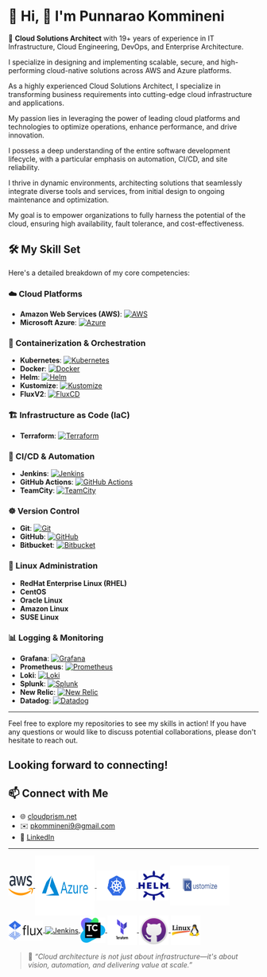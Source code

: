# 👋 Hi, 🚀 I'm Punnarao Kommineni

🎯 **Cloud Solutions Architect** with 19+ years of experience in IT Infrastructure, Cloud Engineering, DevOps, and Enterprise Architecture.

I specialize in designing and implementing scalable, secure, and high-performing cloud-native solutions across AWS and Azure platforms.

As a highly experienced Cloud Solutions Architect, I specialize in transforming business requirements into cutting-edge cloud infrastructure and applications. 

My passion lies in leveraging the power of leading cloud platforms and technologies to optimize operations, enhance performance, and drive innovation. 

I possess a deep understanding of the entire software development lifecycle, with a particular emphasis on automation, CI/CD, and site reliability.

I thrive in dynamic environments, architecting solutions that seamlessly integrate diverse tools and services, from initial design to ongoing maintenance and optimization. 

My goal is to empower organizations to fully harness the potential of the cloud, ensuring high availability, fault tolerance, and cost-effectiveness.

## 🛠️ My Skill Set

Here's a detailed breakdown of my core competencies:

### ☁️ Cloud Platforms

* **Amazon Web Services (AWS)**: [![AWS](https://img.shields.io/badge/AWS-%23FF9900.svg?logo=amazon-aws&logoColor=white)](https://aws.amazon.com/)
* **Microsoft Azure**: [![Azure](https://img.shields.io/badge/Azure-%230078D4.svg?logo=microsoft-azure&logoColor=white)](https://azure.microsoft.com/)

### 🚢 Containerization & Orchestration

* **Kubernetes**: [![Kubernetes](https://img.shields.io/badge/Kubernetes-%23326CE5.svg?logo=kubernetes&logoColor=white)](https://kubernetes.io/)
* **Docker**: [![Docker](https://img.shields.io/badge/Docker-%232496ED.svg?logo=docker&logoColor=white)](https://www.docker.com/)
* **Helm**: [![Helm](https://img.shields.io/badge/Helm-%230F1689.svg?logo=helm&logoColor=white)](https://helm.sh/)
* **Kustomize**: [![Kustomize](https://img.shields.io/badge/Kustomize-F2826A?style=flat&logo=kubernetes&logoColor=white)](https://kustomize.io/)
* **FluxV2**: [![FluxCD](https://img.shields.io/badge/FluxCD-5C5997?style=flat&logo=fluxcd&logoColor=white)](https://fluxcd.io/)

### 🏗️ Infrastructure as Code (IaC)

* **Terraform**: [![Terraform](https://img.shields.io/badge/Terraform-%237B42BC.svg?logo=terraform&logoColor=white)](https://www.terraform.io/)

### 🚀 CI/CD & Automation

* **Jenkins**: [![Jenkins](https://img.shields.io/badge/Jenkins-%23D24939.svg?logo=jenkins&logoColor=white)](https://www.jenkins.io/)
* **GitHub Actions**: [![GitHub Actions](https://img.shields.io/badge/GitHub%20Actions-%23267BFF.svg?logo=github-actions&logoColor=white)](https://github.com/features/actions)
* **TeamCity**: [![TeamCity](https://img.shields.io/badge/TeamCity-%23000000.svg?logo=teamcity&logoColor=white)](https://www.jetbrains.com/teamcity/)

### ☸️ Version Control

* **Git**: [![Git](https://img.shields.io/badge/Git-%23F05032.svg?logo=git&logoColor=white)](https://git-scm.com/)
* **GitHub**: [![GitHub](https://img.shields.io/badge/GitHub-%23181717.svg?logo=github&logoColor=white)](https://github.com/)
* **Bitbucket**: [![Bitbucket](https://img.shields.io/badge/Bitbucket-%230052CC.svg?logo=bitbucket&logoColor=white)](https://bitbucket.org/)

### 🐧 Linux Administration

* **RedHat Enterprise Linux (RHEL)**
* **CentOS**
* **Oracle Linux**
* **Amazon Linux**
* **SUSE Linux**

### 📊 Logging & Monitoring

* **Grafana**: [![Grafana](https://img.shields.io/badge/Grafana-%23F46800.svg?logo=grafana&logoColor=white)](https://grafana.com/)
* **Prometheus**: [![Prometheus](https://img.shields.io/badge/Prometheus-%23E6522C.svg?logo=prometheus&logoColor=white)](https://prometheus.io/)
* **Loki**: [![Loki](https://img.shields.io/badge/Loki-%232D2D2D.svg?logo=grafana-loki&logoColor=white)](https://grafana.com/oss/loki/)
* **Splunk**: [![Splunk](https://img.shields.io/badge/Splunk-%23000000.svg?logo=splunk&logoColor=white)](https://www.splunk.com/)
* **New Relic**: [![New Relic](https://img.shields.io/badge/New%20Relic-%2300B37A.svg?logo=new-relic&logoColor=white)](https://newrelic.com/)
* **Datadog**: [![Datadog](https://img.shields.io/badge/Datadog-%23632CA6.svg?logo=datadog&logoColor=white)](https://www.datadoghq.com/)

---

Feel free to explore my repositories to see my skills in action! If you have any questions or would like to discuss potential collaborations, please don't hesitate to reach out.

Looking forward to connecting!
---

## 📫 Connect with Me

- 🌐 [cloudprism.net](https://cloudprism.net)
- ✉️ pkommineni9@gmail.com
- 🔗 [LinkedIn](https://www.linkedin.com/in/pkommineni9/)

---

<a href="https://aws.amazon.com" target="blank">
<img align="center" src="Images/aws-logo.png" alt="AWS" height="40" width="50" />
</a>
<a href="https://azure.microsoft.com/en-in/" target="blank">
<img align="center" src="Images/Microsoft_Azure-Logo.svg" alt="Azure" height="120" width="120" />
</a>
<a href="https://kubernetes.io" target="blank">
<img align="center" src="Images/kubernetes.png" alt="Kubernetes" height="60" width="80" />
</a>
<a href="https://helm.sh/" target="blank">
<img align="center" src="Images/helm.svg" alt="Helm" height="60" width="60" />
</a>
<a href="https://kustomize.io/" target="blank">
<img align="center" src="Images/kustomize.png" alt="Helm" height="80" width="120" />
</a>
<a href="https://fluxcd.io/" target="blank">
<img align="center" src="Images/Flux_logo.png" alt="Helm" height="40" width="70" />
</a>
<a href="https://www.jenkins.io" target="blank">
<img align="center" src="https://www.vectorlogo.zone/logos/jenkins/jenkins-icon.svg" alt="Jenkins" height="50" width="50" />
</a>
<a href="https://www.jetbrains.com/teamcity/" target="blank">
<img align="center" src="Images/TeamCity.png" alt="Helm" height="50" width="50" />
</a>
<a href="https://www.terraform.io/" target="blank">
<img align="center" src="Images/terraform.png" alt="Terraform" height="60" width="60" />
</a>
<a href="https://github.com/" target="blank">
<img align="center" src="Images/GitHub.png" alt="GitHub" height="60" width="60" />
</a>
<a href="https://www.linux.org/" target="blank">
<img align="center" src="Images/Linux.webp" alt="linux" height="60" width="60" />
</a>

> 💬 *“Cloud architecture is not just about infrastructure—it's about vision, automation, and delivering value at scale.”*

